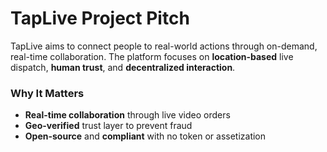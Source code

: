 # TapLive Project Pitch

TapLive aims to connect people to real-world actions through on-demand, real-time collaboration. The platform focuses on **location-based** live dispatch, **human trust**, and **decentralized interaction**.

### Why It Matters
- **Real-time collaboration** through live video orders
- **Geo-verified** trust layer to prevent fraud
- **Open-source** and **compliant** with no token or assetization
